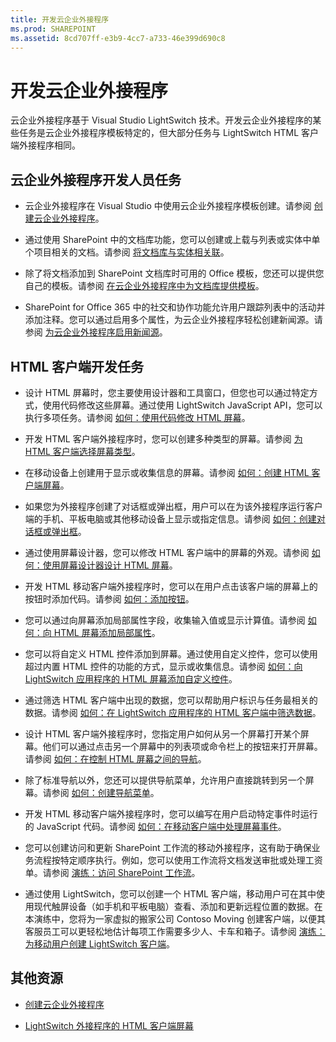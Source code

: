 ```yaml
---
title: 开发云企业外接程序
ms.prod: SHAREPOINT
ms.assetid: 8cd707ff-e3b9-4cc7-a733-46e399d690c8
---
```



# 开发云企业外接程序
 云企业外接程序基于 Visual Studio LightSwitch 技术。开发云企业外接程序的某些任务是云企业外接程序模板特定的，但大部分任务与 LightSwitch HTML 客户端外接程序相同。
## 云企业外接程序开发人员任务


- 云企业外接程序在 Visual Studio 中使用云企业外接程序模板创建。请参阅 [创建云企业外接程序](create-a-cloud-business-add-in.md)。
    
  
- 通过使用 SharePoint 中的文档库功能，您可以创建或上载与列表或实体中单个项目相关的文档。请参阅 [将文档库与实体相关联](associate-a-document-library-with-an-entity.md)。
    
  
- 除了将文档添加到 SharePoint 文档库时可用的 Office 模板，您还可以提供您自己的模板。请参阅 [在云企业外接程序中为文档库提供模板](provide-a-template-for-a-document-library-in-a-cloud-business-add-in.md)。
    
  
- SharePoint for Office 365 中的社交和协作功能允许用户跟踪列表中的活动并添加注释。您可以通过启用多个属性，为云企业外接程序轻松创建新闻源。请参阅 [为云企业外接程序启用新闻源](enable-a-newsfeed-for-a-cloud-business-add-in.md)。
    
  

## HTML 客户端开发任务


- 设计 HTML 屏幕时，您主要使用设计器和工具窗口，但您也可以通过特定方式，使用代码修改这些屏幕。通过使用 LightSwitch JavaScript API，您可以执行多项任务。请参阅 [如何：使用代码修改 HTML 屏幕](http://msdn.microsoft.com/zh-cn/library/jj733572.aspx#fbid=Rxm5cTOZ_Ny)。
    
  
- 开发 HTML 客户端外接程序时，您可以创建多种类型的屏幕。请参阅 [为 HTML 客户端选择屏幕类型](http://msdn.microsoft.com/zh-cn/library/jj713590.aspx)。
    
  
- 在移动设备上创建用于显示或收集信息的屏幕。请参阅 [如何：创建 HTML 客户端屏幕](http://msdn.microsoft.com/zh-cn/library/jj713589.aspx)。
    
  
- 如果您为外接程序创建了对话框或弹出框，用户可以在为该外接程序运行客户端的手机、平板电脑或其他移动设备上显示或指定信息。请参阅 [如何：创建对话框或弹出框](http://msdn.microsoft.com/zh-cn/library/jj713587.aspx)。
    
  
- 通过使用屏幕设计器，您可以修改 HTML 客户端中的屏幕的外观。请参阅 [如何：使用屏幕设计器设计 HTML 屏幕](http://msdn.microsoft.com/zh-cn/library/jj733575.aspx#fbid=Rxm5cTOZ_Ny)。
    
  
- 开发 HTML 移动客户端外接程序时，您可以在用户点击该客户端的屏幕上的按钮时添加代码。请参阅 [如何：添加按钮](http://msdn.microsoft.com/zh-cn/library/jj733573.aspx)。
    
  
- 您可以通过向屏幕添加局部属性字段，收集输入值或显示计算值。请参阅 [如何：向 HTML 屏幕添加局部属性](http://msdn.microsoft.com/zh-cn/library/jj733571.aspx#fbid=Rxm5cTOZ_Ny)。
    
  
- 您可以将自定义 HTML 控件添加到屏幕。通过使用自定义控件，您可以使用超过内置 HTML 控件的功能的方式，显示或收集信息。请参阅 [如何：向 LightSwitch 应用程序的 HTML 屏幕添加自定义控件](http://msdn.microsoft.com/zh-cn/library/jj733569.aspx#fbid=Rxm5cTOZ_Ny)。
    
  
- 通过筛选 HTML 客户端中出现的数据，您可以帮助用户标识与任务最相关的数据。请参阅 [如何：在 LightSwitch 应用程序的 HTML 客户端中筛选数据](http://msdn.microsoft.com/zh-cn/library/jj733574.aspx#fbid=Rxm5cTOZ_Ny)。
    
  
- 设计 HTML 客户端外接程序时，您指定用户如何从另一个屏幕打开某个屏幕。他们可以通过点击另一个屏幕中的列表项或命令栏上的按钮来打开屏幕。请参阅 [如何：在控制 HTML 屏幕之间的导航](http://msdn.microsoft.com/zh-cn/library/jj733570.aspx)。
    
  
- 除了标准导航以外，您还可以提供导航菜单，允许用户直接跳转到另一个屏幕。请参阅 [如何：创建导航菜单](http://msdn.microsoft.com/zh-cn/library/dn546744.aspx)。
    
  
- 开发 HTML 移动客户端外接程序时，您可以编写在用户启动特定事件时运行的 JavaScript 代码。请参阅 [如何：在移动客户端中处理屏幕事件](http://msdn.microsoft.com/zh-cn/library/jj863131.aspx)。
    
  
- 您可以创建访问和更新 SharePoint 工作流的移动外接程序，这有助于确保业务流程按特定顺序执行。例如，您可以使用工作流将文档发送审批或处理工资单。请参阅 [演练：访问 SharePoint 工作流](http://msdn.microsoft.com/zh-cn/library/dn282437.aspx)。
    
  
- 通过使用 LightSwitch，您可以创建一个 HTML 客户端，移动用户可在其中使用现代触屏设备（如手机和平板电脑）查看、添加和更新远程位置的数据。在本演练中，您将为一家虚拟的搬家公司 Contoso Moving 创建客户端，以便其客服员工可以更轻松地估计每项工作需要多少人、卡车和箱子。请参阅 [演练：为移动用户创建 LightSwitch 客户端](http://msdn.microsoft.com/zh-cn/library/jj674624.aspx)。
    
  

## 其他资源
<a name="bk_addresources"> </a>


-  [创建云企业外接程序](create-cloud-business-add-ins.md)
    
  
-  [LightSwitch 外接程序的 HTML 客户端屏幕](http://msdn.microsoft.com/zh-cn/library/jj674623.aspx)
    
  

